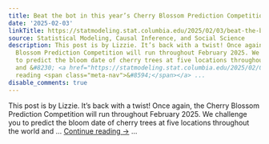 ```yaml
---
title: Beat the bot in this year’s Cherry Blossom Prediction Competition
date: '2025-02-03'
linkTitle: https://statmodeling.stat.columbia.edu/2025/02/03/beat-the-bot-in-this-years-cherry-blossom-prediction-competition/
source: Statistical Modeling, Causal Inference, and Social Science
description: This post is by Lizzie. It’s back with a twist! Once again, the Cherry
  Blossom Prediction Competition will run throughout February 2025. We challenge you
  to predict the bloom date of cherry trees at five locations throughout the world
  and &#8230; <a href="https://statmodeling.stat.columbia.edu/2025/02/03/beat-the-bot-in-this-years-cherry-blossom-prediction-competition/">Continue
  reading <span class="meta-nav">&#8594;</span></a> ...
disable_comments: true
---
```

This post is by Lizzie. It’s back with a twist! Once again, the Cherry Blossom Prediction Competition will run throughout February 2025. We challenge you to predict the bloom date of cherry trees at five locations throughout the world and &#8230; <a href="https://statmodeling.stat.columbia.edu/2025/02/03/beat-the-bot-in-this-years-cherry-blossom-prediction-competition/">Continue reading <span class="meta-nav">&#8594;</span></a> ...
